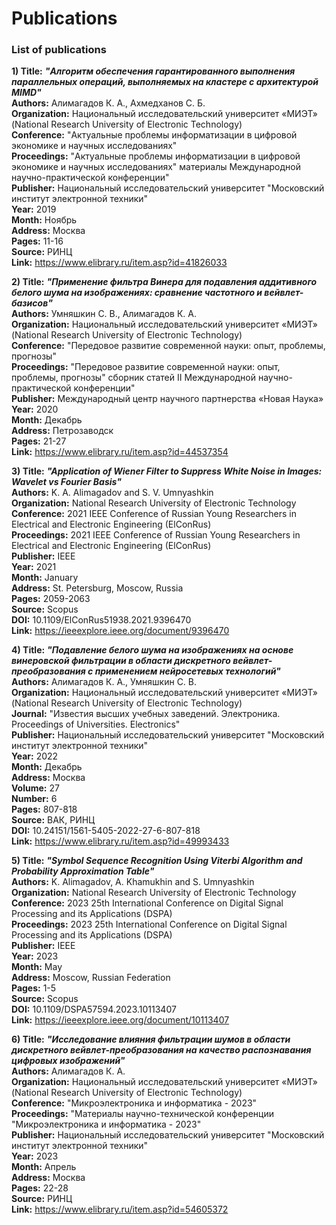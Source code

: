 # Publications
### List of publications

**1) Title:** ***"Алгоритм обеспечения гарантированного выполнения параллельных операций, выполняемых на кластере с архитектурой MIMD"***  
**Authors:** Алимагадов К. А., Ахмедханов С. Б.  
**Organization:** Национальный исследовательский университет «МИЭТ» (National Research University of Electronic Technology)  
**Conference:** "Актуальные проблемы информатизации в цифровой экономике и научных исследованиях"  
**Proceedings:** "Актуальные проблемы информатизации в цифровой экономике и научных исследованиях" материалы Международной научно-практической конференции"  
**Publisher:** Национальный исследовательский университет "Московский институт электронной техники"  
**Year:** 2019  
**Month:** Ноябрь  
**Address:** Москва  
**Pages:** 11-16  
**Source:** РИНЦ  
**Link:** https://www.elibrary.ru/item.asp?id=41826033  
  
  
**2) Title:** ***"Применение фильтра Винера для подавления аддитивного белого шума на изображениях: сравнение частотного и вейвлет-базисов"***  
**Authors:** Умняшкин С. В., Алимагадов К. А.  
**Organization:** Национальный исследовательский университет «МИЭТ» (National Research University of Electronic Technology)  
**Conference:** "Передовое развитие современной науки: опыт, проблемы, прогнозы"  
**Proceedings:** "Передовое развитие современной науки: опыт, проблемы, прогнозы" сборник статей II Международной научно-практической конференции"  
**Publisher:** Международный центр научного партнерства «Новая Наука»  
**Year:** 2020  
**Month:** Декабрь  
**Address:** Петрозаводск  
**Pages:** 21-27  
**Link:** https://www.elibrary.ru/item.asp?id=44537354  
  
  
**3) Title:** ***"Application of Wiener Filter to Suppress White Noise in Images: Wavelet vs Fourier Basis"***  
**Authors:** K. A. Alimagadov and S. V. Umnyashkin  
**Organization:** National Research University of Electronic Technology  
**Conference:** 2021 IEEE Conference of Russian Young Researchers in Electrical and Electronic Engineering (ElConRus)  
**Proceedings:** 2021 IEEE Conference of Russian Young Researchers in Electrical and Electronic Engineering (ElConRus)  
**Publisher:** IEEE  
**Year:** 2021  
**Month:** January  
**Address:** St. Petersburg, Moscow, Russia  
**Pages:** 2059-2063  
**Source:** Scopus  
**DOI:** 10.1109/ElConRus51938.2021.9396470  
**Link:** https://ieeexplore.ieee.org/document/9396470  


**4) Title:** ***"Подавление белого шума на изображениях на основе винеровской фильтрации в области дискретного вейвлет-преобразования с применением нейросетевых технологий"***  
**Authors:** Алимагадов К. А., Умняшкин С. В.  
**Organization:** Национальный исследовательский университет «МИЭТ» (National Research University of Electronic Technology)  
**Journal:** "Известия высших учебных заведений. Электроника. Proceedings of Universities. Electronics"  
**Publisher:** Национальный исследовательский университет "Московский институт электронной техники"  
**Year:** 2022  
**Month:** Декабрь  
**Address:** Москва  
**Volume:** 27  
**Number:** 6  
**Pages:** 807-818  
**Source:** ВАК, РИНЦ  
**DOI:** 10.24151/1561-5405-2022-27-6-807-818  
**Link:** https://www.elibrary.ru/item.asp?id=49993433  


**5) Title:** ***"Symbol Sequence Recognition Using Viterbi Algorithm and Probability Approximation Table"***  
**Authors:** K. Alimagadov, A. Khamukhin and S. Umnyashkin  
**Organization:** National Research University of Electronic Technology  
**Conference:** 2023 25th International Conference on Digital Signal Processing and its Applications (DSPA)  
**Proceedings:** 2023 25th International Conference on Digital Signal Processing and its Applications (DSPA)  
**Publisher:** IEEE  
**Year:** 2023  
**Month:** May  
**Address:** Moscow, Russian Federation  
**Pages:** 1-5  
**Source:** Scopus  
**DOI:** 10.1109/DSPA57594.2023.10113407  
**Link:** https://ieeexplore.ieee.org/document/10113407


**6) Title:** ***"Исследование влияния фильтрации шумов в области дискретного вейвлет-преобразования на качество распознавания цифровых изображений"***  
**Authors:** Алимагадов К. А.  
**Organization:** Национальный исследовательский университет «МИЭТ» (National Research University of Electronic Technology)  
**Conference:** "Микроэлектроника и информатика - 2023"  
**Proceedings:** "Материалы научно-технической конференции "Микроэлектроника и информатика - 2023"  
**Publisher:** Национальный исследовательский университет "Московский институт электронной техники"  
**Year:** 2023  
**Month:** Апрель  
**Address:** Москва  
**Pages:** 22-28  
**Source:** РИНЦ  
**Link:** https://www.elibrary.ru/item.asp?id=54605372  
